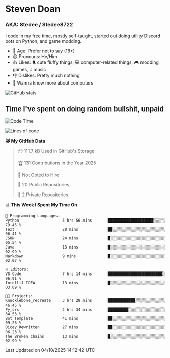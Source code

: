 # Steven Doan
### AKA: Stedee / Stedee8722
I code in my free time, mostly self-taught, started out doing utility Discord bots on Python, and game modding.

- 🤔 Age: Prefer not to say (18+)
- 😄 Pronouns: He/Him
- 👍 Likes: 🐈 cute fluffy things, 💻 computer-related things, 🎮 modding games, 🎶 music
- 👎 Dislikes: Pretty much nothing
- 🥹 Wanna know more about computers

![GitHub stats](https://github-readme-stats-iota-mocha-40.vercel.app/api?username=Stedee8722&show=prs_merged,prs_merged_percentage&show_icons=true&theme=transparent)

## Time I've spent on doing random bullshit, unpaid
<!--START_SECTION:Time I've spent on doing random bullshit, unpaid-->
![Code Time](http://img.shields.io/badge/Code%20Time-348%20hrs%205%20mins-blue)

![Lines of code](https://img.shields.io/badge/From%20Hello%20World%20I%27ve%20Written-89.2%20thousand%20lines%20of%20code-blue)

**🐱 My GitHub Data** 

> 📦 111.7 kB Used in GitHub's Storage 
 > 
> 🏆 131 Contributions in the Year 2025
 > 
> 🚫 Not Opted to Hire
 > 
> 📜 20 Public Repositories 
 > 
> 🔑 2 Private Repositories 
 > 
📊 **This Week I Spent My Time On** 

```text
💬 Programming Languages: 
Python                   5 hrs 56 mins       ████████████████████░░░░░   79.45 % 
Text                     28 mins             ██░░░░░░░░░░░░░░░░░░░░░░░   06.41 % 
JSON                     24 mins             █░░░░░░░░░░░░░░░░░░░░░░░░   05.54 % 
Java                     13 mins             █░░░░░░░░░░░░░░░░░░░░░░░░   02.99 % 
Markdown                 9 mins              █░░░░░░░░░░░░░░░░░░░░░░░░   02.07 % 

🔥 Editors: 
VS Code                  7 hrs 14 mins       ████████████████████████░   96.91 % 
IntelliJ IDEA            13 mins             █░░░░░░░░░░░░░░░░░░░░░░░░   03.09 % 

🐱‍💻 Projects: 
Knucklebone_recreate     3 hrs 28 mins       ████████████░░░░░░░░░░░░░   46.45 % 
Py_srs                   2 hrs 34 mins       █████████░░░░░░░░░░░░░░░░   34.53 % 
Bot Template             41 mins             ██░░░░░░░░░░░░░░░░░░░░░░░   09.26 % 
Dicey_Rewritten          27 mins             ██░░░░░░░░░░░░░░░░░░░░░░░   06.23 % 
The Broken Chains        13 mins             █░░░░░░░░░░░░░░░░░░░░░░░░   02.99 % 
```


 Last Updated on 04/10/2025 14:12:42 UTC
<!--END_SECTION:Time I've spent on doing random bullshit, unpaid-->
